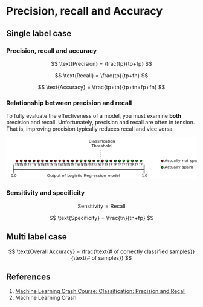 # Precision, recall and Accuracy

## Single label case

### Precision, recall and accuracy

$$
\text{Precision} = \frac{tp}{tp+fp}
$$

$$
\text{Recall} = \frac{tp}{tp+fn}
$$

$$
\text{Accuracy} = \frac{tp+tn}{tp+tn+fp+fn}
$$

### Relationship between precision and recall

To fully evaluate the effectiveness of a model, you must examine **both** precision and recall. Unfortunately, precision and recall are often in tension. That is, improving precision typically reduces recall and vice versa.

![](../.gitbook/assets/precisionvsrecallbase.svg)

### Sensitivity and specificity

$$
\text{Sensitivity} = \text{Recall}
$$

$$
\text{Specificity} = \frac{tn}{tn+fp}
$$

## Multi label case

$$
\text{Overall Accuracy} = \frac{\text{# of correctly classified samples}}{\text{# of samples}}
$$

## References

1. [Machine Learning Crash Course: Classification: Precision and Recall](https://developers.google.com/machine-learning/crash-course/classification/precision-and-recall)
2. Machine Learning Crash 

